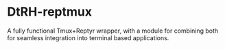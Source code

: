 # DtRH-reptmux
A fully functional Tmux+Reptyr wrapper, with a module for combining both for seamless integration into terminal based applications.
